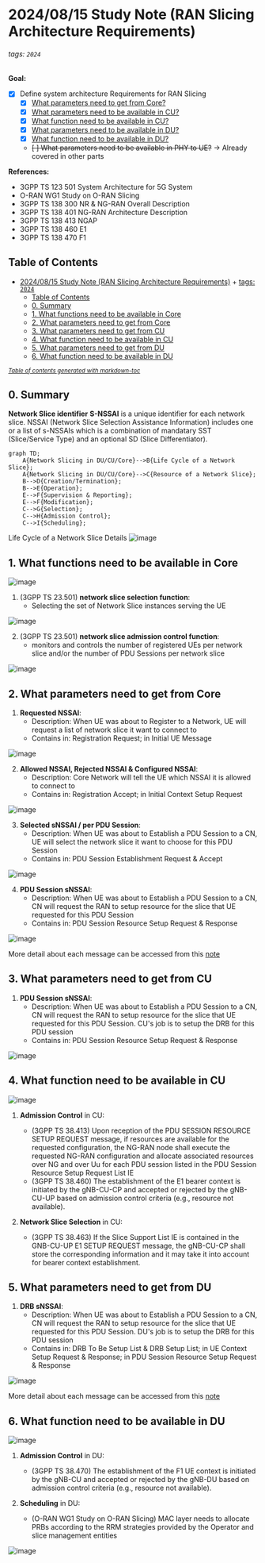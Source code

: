 # 2024/08/15 Study Note (RAN Slicing Architecture Requirements)

###### tags: `2024`

**Goal:**
- [x] Define system architecture Requirements for RAN Slicing
    - [x] [What parameters need to get from Core?](#2-What-parameters-need-to-get-from-Core)
    - [x] [What parameters need to be available in CU?](#3-What-parameters-need-to-get-from-CU)
    - [x] [What function need to be available in CU?](#4-What-function-need-to-be-available-in-CU)
    - [x] [What parameters need to be available in DU?](#5-What-parameters-need-to-get-from-DU)
    - [x] [What function need to be available in DU?](#6-What-function-need-to-be-available-in-DU)
    - ~~[ ] What parameters need to be available in PHY to UE?~~ -> Already covered in other parts
 
**References:**
- 3GPP TS 123 501 System Architecture for 5G System
- O-RAN WG1 Study on O-RAN Slicing
- 3GPP TS 138 300 NR & NG-RAN Overall Description
- 3GPP TS 138 401 NG-RAN Architecture Description
- 3GPP TS 138 413 NGAP
- 3GPP TS 138 460 E1
- 3GPP TS 138 470 F1

## Table of Contents
- [2024/08/15 Study Note (RAN Slicing Architecture Requirements)](#2024-08-15-study-note--ran-slicing-architecture-requirements-)
          + [tags: `2024`](#tags---2024-)
  * [Table of Contents](#table-of-contents)
  * [0. Summary](#0-summary)
  * [1. What functions need to be available in Core](#1-what-functions-need-to-be-available-in-core)
  * [2. What parameters need to get from Core](#2-what-parameters-need-to-get-from-core)
  * [3. What parameters need to get from CU](#3-what-parameters-need-to-get-from-cu)
  * [4. What function need to be available in CU](#4-what-function-need-to-be-available-in-cu)
  * [5. What parameters need to get from DU](#5-what-parameters-need-to-get-from-du)
  * [6. What function need to be available in DU](#6-what-function-need-to-be-available-in-du)

<small><i><a href='http://ecotrust-canada.github.io/markdown-toc/'>Table of contents generated with markdown-toc</a></i></small>



## 0. Summary


**Network Slice identifier**
**S-NSSAI** is a unique identifier for each network slice. NSSAI (Network Slice Selection Assistance Information) includes one or a list of s-NSSAIs which is a combination of mandatary SST (Slice/Service Type) and an optional SD (Slice Differentiator).


```mermaid
graph TD;
	A{Network Slicing in DU/CU/Core}-->B{Life Cycle of a Network Slice};
	A{Network Slicing in DU/CU/Core}-->C{Resource of a Network Slice};
	B-->D{Creation/Termination};
	B-->E{Operation};
	E-->F{Supervision & Reporting};
	E-->F{Modification};
	C-->G{Selection};
	C-->H{Admission Control};
	C-->I{Scheduling};
```


 Life Cycle of a Network Slice Details
![image](https://hackmd.io/_uploads/rJUv_wgoA.png)


## 1. What functions need to be available in Core

![image](https://hackmd.io/_uploads/BJuwIvejA.png)

1. (3GPP TS 23.501) **network slice selection function**:
    - Selecting the set of Network Slice instances serving the UE

![image](https://hackmd.io/_uploads/HJcXwPeo0.png)


2. (3GPP TS 23.501) **network slice admission control function**:
    - monitors and controls the number of registered UEs per network slice and/or the number of PDU Sessions per network slice

![image](https://hackmd.io/_uploads/H1vYwvgoC.png)



## 2. What parameters need to get from Core

1. **Requested NSSAI**:
    - Description: When UE was about to Register to a Network, UE will request a list of network slice it want to connect to
    - Contains in: Registration Request; in Initial UE Message

![image](https://hackmd.io/_uploads/SydwNEh9R.png)

2. **Allowed NSSAI, Rejected NSSAI & Configured NSSAI**:
    - Description: Core Network will tell the UE which NSSAI it is allowed to connect to
    - Contains in: Registration Accept; in Initial Context Setup Request

![image](https://hackmd.io/_uploads/BJ8tUEn9C.png)

3. **Selected sNSSAI / per PDU Session**:
    - Description: When UE was about to Establish a PDU Session to a CN, UE will select the network slice it want to choose for this PDU Session
    - Contains in: PDU Session Establishment Request & Accept

![image](https://hackmd.io/_uploads/BJ74kU-CR.png)

4. **PDU Session sNSSAI**:
    - Description: When UE was about to Establish a PDU Session to a CN, CN will request the RAN to setup resource for the slice that UE requested for this PDU Session
    - Contains in: PDU Session Resource Setup Request & Response

![image](https://hackmd.io/_uploads/HJ1_y8ZA0.png)


More detail about each message can be accessed from this [note](https://hackmd.io/@superwilfrid/ryKdDBucA)


## 3. What parameters need to get from CU

1. **PDU Session sNSSAI**:
    - Description: When UE was about to Establish a PDU Session to a CN, CN will request the RAN to setup resource for the slice that UE requested for this PDU Session. CU's job is to setup the DRB for this PDU session
    - Contains in: PDU Session Resource Setup Request & Response

![image](https://hackmd.io/_uploads/HJ1_y8ZA0.png)

## 4. What function need to be available in CU

![image](https://hackmd.io/_uploads/H1FmAFgoC.png)

1. **Admission Control** in CU:
    - (3GPP TS 38.413) Upon reception of the PDU SESSION RESOURCE SETUP REQUEST message, if resources are available for the requested configuration, the NG-RAN node shall execute the requested NG-RAN configuration and allocate associated resources over NG and over Uu for each PDU session listed in the PDU Session Resource Setup Request List IE
    - (3GPP TS 38.460) The establishment of the E1 bearer context is initiated by the gNB-CU-CP and accepted or rejected by the gNB-CU-UP based on admission control criteria (e.g., resource not available). 

2. **Network Slice Selection** in CU:
    - (3GPP TS 38.463) If the Slice Support List IE is contained in the GNB-CU-UP E1 SETUP REQUEST message, the gNB-CU-CP shall store the corresponding information and it may take it into account for bearer context establishment. 


## 5. What parameters need to get from DU

1. **DRB sNSSAI**:
    - Description: When UE was about to Establish a PDU Session to a CN, CN will request the RAN to setup resource for the slice that UE requested for this PDU Session. DU's job is to setup the DRB for this PDU session
    - Contains in: DRB To Be Setup List & DRB Setup List; in UE Context Setup Request & Response; in PDU Session Resource Setup Request & Response

![image](https://hackmd.io/_uploads/H1PEa4h50.png)



More detail about each message can be accessed from this [note](https://hackmd.io/@superwilfrid/H11zB5O9A)


## 6. What function need to be available in DU

![image](https://hackmd.io/_uploads/rJAIRYgs0.png)

1. **Admission Control** in DU:
    - (3GPP TS 38.470) The establishment of the F1 UE context is initiated by the gNB-CU and accepted or rejected by the gNB-DU based on admission control criteria (e.g., resource not available).

2. **Scheduling** in DU:
    - (O-RAN WG1 Study on O-RAN Slicing) MAC layer needs to allocate PRBs according to the RRM strategies provided by the Operator and slice management entities

![image](https://hackmd.io/_uploads/rkg5w84i0.png)
